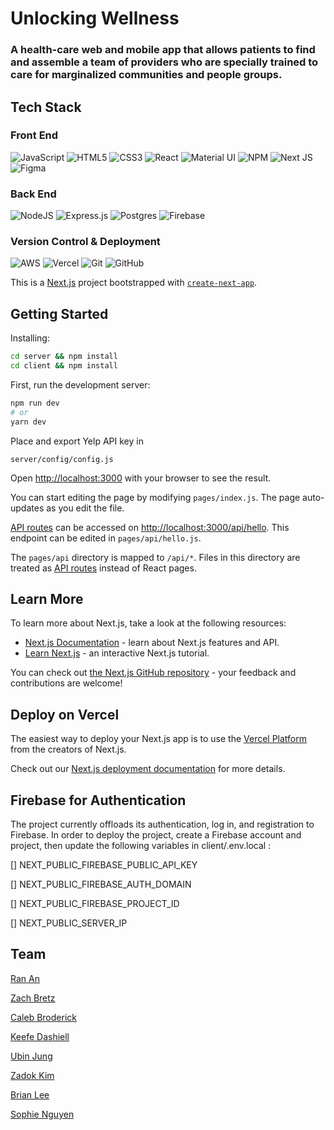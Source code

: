 # Unlocking Wellness

### A health-care web and mobile app that allows patients to find and assemble a team of providers who are specially trained to care for marginalized communities and people groups.

## Tech Stack

### Front End
![JavaScript](https://img.shields.io/badge/javascript-%23323330.svg?style=flat&logo=javascript&logoColor=%23F7DF1E)
![HTML5](https://img.shields.io/badge/html5-%23E34F26.svg?style=flat&logo=html5&logoColor=white)
![CSS3](https://img.shields.io/badge/css3-%231572B6.svg?style=flat&logo=css3&logoColor=white)
![React](https://img.shields.io/badge/react-%2320232a.svg?style=flat&logo=react&logoColor=%2361DAFB)
![Material UI](https://img.shields.io/badge/materialui-%230081CB.svg?style=flat&logo=material-ui&logoColor=white)
![NPM](https://img.shields.io/badge/NPM-%23000000.svg?style=flat&logo=npm&logoColor=white)
![Next JS](https://img.shields.io/badge/Next-black?style=flat&logo=next.js&logoColor=white)
![Figma](https://img.shields.io/badge/figma-%23F24E1E.svg?flat&logo=figma&logoColor=white)

### Back End
![NodeJS](https://img.shields.io/badge/node.js-%2343853D.svg?style=flat&logo=node.js&logoColor=white)
![Express.js](https://img.shields.io/badge/express.js-%23404d59.svg?style=flat&logo=express&logoColor=%2361DAFB)
![Postgres](https://img.shields.io/badge/postgres-%23316192.svg?style=flat&logo=postgresql&logoColor=white)
![Firebase](https://img.shields.io/badge/firebase-%23039BE5.svg?style=flat&logo=firebase)


### Version Control & Deployment
![AWS](https://img.shields.io/badge/AWS-%23FF9900.svg?style=flat&logo=amazon-aws&logoColor=white)
![Vercel](https://img.shields.io/badge/vercel-%23000000.svg?style=flat&logo=vercel&logoColor=white)
![Git](https://img.shields.io/badge/git-%23F05033.svg?style=flat&logo=git&logoColor=white)
![GitHub](https://img.shields.io/badge/github-%23121011.svg?style=flat&logo=github&logoColor=white)


This is a [Next.js](https://nextjs.org/) project bootstrapped with [`create-next-app`](https://github.com/vercel/next.js/tree/canary/packages/create-next-app).

## Getting Started

Installing:

```bash
cd server && npm install
cd client && npm install
```

First, run the development server:

```bash
npm run dev
# or
yarn dev
```

Place and export Yelp API key in
```
server/config/config.js
```

Open [http://localhost:3000](http://localhost:3000) with your browser to see the result.

You can start editing the page by modifying `pages/index.js`. The page auto-updates as you edit the file.

[API routes](https://nextjs.org/docs/api-routes/introduction) can be accessed on [http://localhost:3000/api/hello](http://localhost:3000/api/hello). This endpoint can be edited in `pages/api/hello.js`.

The `pages/api` directory is mapped to `/api/*`. Files in this directory are treated as [API routes](https://nextjs.org/docs/api-routes/introduction) instead of React pages.

## Learn More

To learn more about Next.js, take a look at the following resources:

- [Next.js Documentation](https://nextjs.org/docs) - learn about Next.js features and API.
- [Learn Next.js](https://nextjs.org/learn) - an interactive Next.js tutorial.

You can check out [the Next.js GitHub repository](https://github.com/vercel/next.js/) - your feedback and contributions are welcome!

## Deploy on Vercel

The easiest way to deploy your Next.js app is to use the [Vercel Platform](https://vercel.com/new?utm_medium=default-template&filter=next.js&utm_source=create-next-app&utm_campaign=create-next-app-readme) from the creators of Next.js.

Check out our [Next.js deployment documentation](https://nextjs.org/docs/deployment) for more details.

## Firebase for Authentication

The project currently offloads its authentication, log in, and registration to Firebase. In order to deploy the project, create a Firebase account and project, then update the following variables in client/.env.local :

[] NEXT_PUBLIC_FIREBASE_PUBLIC_API_KEY

[] NEXT_PUBLIC_FIREBASE_AUTH_DOMAIN

[] NEXT_PUBLIC_FIREBASE_PROJECT_ID

[] NEXT_PUBLIC_SERVER_IP

## Team
[Ran An](https://www.linkedin.com/in/ran-an2021/)

[Zach Bretz](https://www.linkedin.com/in/zach-bretz/)

[Caleb Broderick](https://www.linkedin.com/in/caleb-broderick/)

[Keefe Dashiell](https://www.linkedin.com/in/keefe-dashiell-b617111b6/)

[Ubin Jung](https://www.linkedin.com/in/ubin-jung/)

[Zadok Kim](https://www.linkedin.com/in/zadok-kim/)

[Brian Lee](https://www.linkedin.com/in/brian-christopher-lee/)

[Sophie Nguyen](https://www.linkedin.com/in/sophia-x-nguyen/)